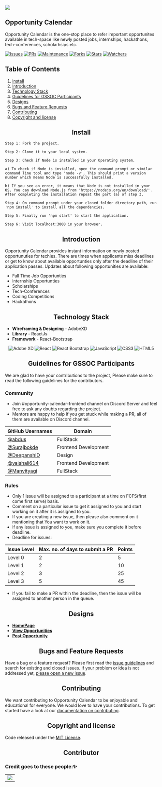 ![](https://github.com/Girl-Code-It/Opportunity-Calendar-Backend/raw/master/assets/oppcal.png)

## Opportunity Calendar

Opportunity Calendar is the one-stop place to refer important opportunites available in tech-space like newly posted jobs, internships, hackathons, tech-conferences, scholarhsips etc.

[![Issues](https://img.shields.io/github/issues/Girl-Code-It/Opportunity-Calendar-Frontend)](https://github.com/Girl-Code-It/Opportunity-Calendar-Frontend/issues)
[![PRs](https://img.shields.io/github/issues-pr/Girl-Code-It/Opportunity-Calendar-Frontend)](https://github.com/Girl-Code-It/Opportunity-Calendar-Frontend/pulls)
[![Maintenance](https://img.shields.io/maintenance/yes/2021?color=green&logo=github)](https://github.com/Girl-Code-It/Opportunity-Calendar-Frontend)
[![Forks](https://img.shields.io/github/forks/Girl-Code-It/Opportunity-Calendar-Frontend?style=social)](https://github.com/Girl-Code-It/Opportunity-Calendar-Frontend)
[![Stars](https://img.shields.io/github/stars/Girl-Code-It/Opportunity-Calendar-Frontend?style=social)](https://github.com/Girl-Code-It/Opportunity-Calendar-Frontend)
[![Watchers](https://img.shields.io/github/watchers/Girl-Code-It/Opportunity-Calendar-Frontend?style=social)](https://github.com/Girl-Code-It/Opportunity-Calendar-Frontend)

## Table of Contents

1. [Install](#install)
2. [Introduction](#introduction)
3. [Technology Stack](#Technology-Stack)
4. [Guidelines for GSSOC Participants](#Guidelines-for-GSSOC-Participants)
5. [Designs](#Designs)
6. [Bugs and Feature Requests](#Bugs-and-Feature-Requests)
7. [Contributing](#contributing)
8. [Copyright and license](#copyright-and-license)

<h2 align="center">Install</h2>

```
Step 1: Fork the project.

Step 2: Clone it to your local system.

Step 3: Check if Node is installed in your Operating system.

a) To check if Node is installed, open the command prompt or similar command line tool and type 'node -v'. This should print a version number which means Node is successfully installed.

b) If you see an error, it means that Node is not installed in your OS. You can download Node.js from 'https://nodejs.org/en/download/'. After completing the installation repeat the part (a) of step 3.

Step 4: On command prompt under your cloned folder directory path, run 'npm install' to install all the dependencies.

Step 5: Finally run 'npm start' to start the application.

Step 6: Visit localhost:3000 in your browser.

```

<h2 align="center">Introduction</h2>
Opportunity Calendar provides instant information on newly posted opportunuties for techies. There are times when applicants miss deadlines or get to know about available opportunties only after the deadline of their application passes.
Updates about following opportunities are available:

- Full Time Job Opportunties
- Internship Opportunties
- Scholarships
- Tech-Conferences
- Coding Competitions
- Hackathons

<h2 align="center">Technology Stack</h2>

- **Wireframing & Designing** - AdobeXD
- **Library** - ReactJs
- **Framework** - React-Bootstrap
<p align="center">
<img alt="Adobe XD" src="https://img.shields.io/badge/adobe%20xd%20-%23FF26BE.svg?&style=for-the-badge&logo=adobe%20xd&logoColor=white"/>       <img alt="React" src="https://img.shields.io/badge/react%20-%2320232a.svg?&style=for-the-badge&logo=react&logoColor=%2361DAFB"/>        <img alt="React Bootstrap" src="https://img.shields.io/badge/react bootstrap%20-%23563D7C.svg?&style=for-the-badge&logo=bootstrap&logoColor=white"/>    <img alt="JavaScript" src="https://img.shields.io/badge/javascript%20-%23323330.svg?&style=for-the-badge&logo=javascript&logoColor=%23F7DF1E"/> <img alt="CSS3" src="https://img.shields.io/badge/css3%20-%231572B6.svg?&style=for-the-badge&logo=css3&logoColor=white"/>       <img alt="HTML5" src="https://img.shields.io/badge/html5%20-%23E34F26.svg?&style=for-the-badge&logo=html5&logoColor=white"/>
<h2 align="center">Guidelines for GSSOC Participants</h2></p>

We are glad to have your contributions to the project, Please make sure to read the following guidelines for the contributors.

### Community

- Join #opportunity-calendar-frontend channel on Discord Server and feel free to ask any doubts regarding the project.
- Mentors are happy to help if you get stuck while making a PR, all of them are available on Discord channel.

| GitHub Usernames                               | Domain               |
| ---------------------------------------------- | -------------------- |
| [@abdus](https://github.com/abdus)             | FullStack            |
| [@Surajbokde](https://github.com/Surajbokde)   | Frontend Development |
| [@DeepanshiD](https://github.com/DeepanshiD)   | Design               |
| [@vaishali614](https://github.com/vaishali614) | Frontend Development |
| [@Manvityagi](https://github.com/Manvityagi)   | FullStack            |

### Rules

- Only 1 issue will be assigned to a participant at a time on FCFS(first come first serve) basis.
- Comment on a particular issue to get it assigned to you and start working on it after it is assigned to you.
- If you are creating a new issue, then please also comment on it mentioning that You want to work on it.
- If any issue is assigned to you, make sure you complete it before deadline.
- Deadline for issues:

| Issue Level | Max. no. of days to submit a PR | Points |
| ----------- | ------------------------------- | ------ |
| Level 0     | 2                               | 5      |
| Level 1     | 2                               | 10     |
| Level 2     | 3                               | 25     |
| Level 3     | 5                               | 45     |

- If you fail to make a PR within the deadline, then the issue will be assigned to another person in the queue.

<h2 align="center">Designs</h2>

- [**HomePage**](https://xd.adobe.com/view/c0932765-884f-4cb5-7799-3d58ca6a1e8e-b6a2/?fullscreen)
- [**View Opportunities**](https://xd.adobe.com/view/c0932765-884f-4cb5-7799-3d58ca6a1e8e-b6a2/screen/6c24433f-7f7e-433d-9fbd-9b08bd8c47cf/?fullscreen)
- [**Post Opportunity**](https://xd.adobe.com/view/c0932765-884f-4cb5-7799-3d58ca6a1e8e-b6a2/screen/7bd973ee-1fab-4d8b-961c-028e2bf5296c/?fullscreen)

<h2 align="center">Bugs and Feature Requests</h2>

Have a bug or a feature request? Please first read the [issue guidelines](https://github.com/Girl-Code-It/Opportunity-Calendar-Frontend/blob/develop/contributing.md) and search for existing and closed issues. If your problem or idea is not addressed yet, [please open a new issue](https://github.com/Girl-Code-It/Opportunity-Calendar-Frontend/issues/new).

<h2 align="center">Contributing</h2>

We want contributing to Opportunity Calendar to be enjoyable and educational for everyone. We would love to have your contributions.
To get started have a look at our [documentation on contributing](https://github.com/Girl-Code-It/Opportunity-Calendar-Frontend/blob/develop/contributing.md).

<h2 align="center">Copyright and license</h2>

Code released under the [MIT License](https://github.com/Girl-Code-It/Opportunity-Calendar-Frontend/blob/develop/LICENSE).

<h2 align="center">Contributor</h2>
<h3> Credit goes to these people:✨</h3>

<table>
	<tr>
		<td>
			<a href="https://github.com/Girl-Code-It/Opportunity-Calendar-Frontend/graphs/contributors">
  <img src="https://contrib.rocks/image?repo=Girl-Code-It/Opportunity-Calendar-Frontend" />
</a>
		</td>
	</tr>
</table>
